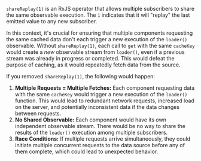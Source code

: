`shareReplay(1)` is an RxJS operator that allows multiple subscribers to share the same observable execution. The `1` indicates that it will "replay" the last emitted value to any new subscriber. 

In this context, it's crucial for ensuring that multiple components requesting the same cached data don't each trigger a new execution of the `loader()` observable. Without `shareReplay(1)`, each call to `get` with the same `cacheKey` would create a *new* observable stream from `loader()`, even if a previous stream was already in progress or completed. This would defeat the purpose of caching, as it would repeatedly fetch data from the source.

If you removed `shareReplay(1)`, the following would happen:

1.  **Multiple Requests = Multiple Fetches:** Each component requesting data with the same `cacheKey` would trigger a new execution of the `loader()` function.  This would lead to redundant network requests, increased load on the server, and potentially inconsistent data if the data changes between requests.
2.  **No Shared Observable:**  Each component would have its own independent observable stream.  There would be no way to share the results of the `loader()` execution among multiple subscribers.
3.  **Race Conditions:** If multiple requests arrive simultaneously, they could initiate multiple concurrent requests to the data source before any of them complete, which could lead to unexpected behavior.